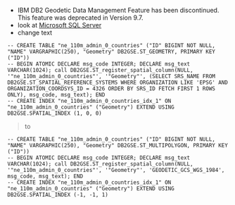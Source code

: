   * IBM DB2 Geodetic Data Management Feature has been discontinued. This feature was deprecated in Version 9.7.
  * look at [Microsoft SQL Server](http://code.google.com/p/brigantine/wiki/paste_ms_sql_geography)
  * change text
```
-- CREATE TABLE "ne_110m_admin_0_countries" ("ID" BIGINT NOT NULL, "NAME" VARGRAPHIC(250), "Geometry" DB2GSE.ST_GEOMETRY, PRIMARY KEY ("ID"))
-- BEGIN ATOMIC DECLARE msg_code INTEGER; DECLARE msg_text VARCHAR(1024); call DB2GSE.ST_register_spatial_column(NULL, '"ne_110m_admin_0_countries"', '"Geometry"', (SELECT SRS_NAME FROM DB2GSE.ST_SPATIAL_REFERENCE_SYSTEMS WHERE ORGANIZATION LIKE 'EPSG' AND ORGANIZATION_COORDSYS_ID = 4326 ORDER BY SRS_ID FETCH FIRST 1 ROWS ONLY), msg_code, msg_text); END
-- CREATE INDEX "ne_110m_admin_0_countries_idx_1" ON "ne_110m_admin_0_countries" ("Geometry") EXTEND USING DB2GSE.SPATIAL_INDEX (1, 0, 0)
```
> to
```
-- CREATE TABLE "ne_110m_admin_0_countries" ("ID" BIGINT NOT NULL, "NAME" VARGRAPHIC(250), "Geometry" DB2GSE.ST_MULTIPOLYGON, PRIMARY KEY ("ID"))
-- BEGIN ATOMIC DECLARE msg_code INTEGER; DECLARE msg_text VARCHAR(1024); call DB2GSE.ST_register_spatial_column(NULL, '"ne_110m_admin_0_countries"', '"Geometry"', 'GEODETIC_GCS_WGS_1984', msg_code, msg_text); END
-- CREATE INDEX "ne_110m_admin_0_countries_idx_1" ON "ne_110m_admin_0_countries" ("Geometry") EXTEND USING DB2GSE.SPATIAL_INDEX (-1, -1, 1)
```
